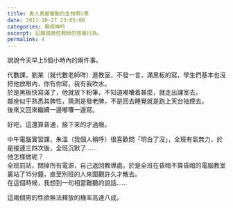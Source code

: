 ```yaml
---
title: 男人真是衝動的生物啊(茶
date: 2011-10-27 23:05:08
categories: 無病呻吟
excerpt: 記兩個男性教師的怪異行為。
permalink: 4
---
```

說說今天早上5個小時內的兩件事。

代數課，劉某（就代數老師咩）進教室，不發一言，滿黑板的寫，學生們基本也沒把他放眼內，你有你寫，我有我吹水。  
於是黑板快寫滿了，他就放下粉筆，不知道嘟囔着甚麼，就走出課室去。  
鄰座似乎熟悉其脾性，猜測是發老脾，不是回去睡覺就是跑上天台抽煙去。  
後來又回來繼續一邊嘟囔一邊寫。

好吧，這還算普通，接下來的才過癮。

中午電腦實習課，朱溫（我個人稱呼）很喜歡問「明白了沒」，全班有氣無力，於是接連三四次後，全班沉默了......  
他怎樣做呢？  
全班罰站，關掉所有電源，自己返回教導處。於是全班在昏暗不算昏暗的電腦教室裏站了15分鐘，直至別班的人來圍觀許久才散去。  
在這個時候，我想到一句相當難聽的說話......

這兩個男的性欲無法釋放的機率高達八成。
